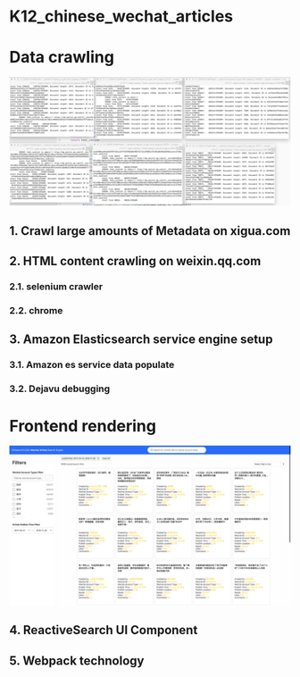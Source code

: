 # K12_chinese_wechat_articles

# Data crawling

![pic](slides/multiple_crawler_for_html_content.png)

## 1. Crawl large amounts of Metadata on xigua.com

## 2. HTML content crawling on weixin.qq.com

### 2.1. selenium crawler

### 2.2. chrome

## 3. Amazon Elasticsearch service engine setup

### 3.1. Amazon es service data populate

### 3.2. Dejavu debugging

# Frontend rendering

![pic](slides/frontend_ui_page.png)

## 4. ReactiveSearch UI Component

## 5. Webpack technology
